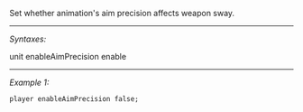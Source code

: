 Set whether animation's aim precision affects weapon sway.


---
*Syntaxes:*

unit enableAimPrecision enable

---
*Example 1:*

```sqf
player enableAimPrecision false;
```
